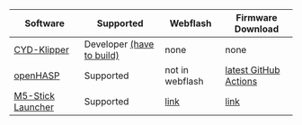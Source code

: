 | Software | Supported  | Webflash        | Firmware Download | 
| ------------- | ------------- | ------------- | ------------- |
| [CYD-Klipper](https://github.com/suchmememanyskill/CYD-Klipper) | Developer [(have to build)](https://github.com/suchmememanyskill/CYD-Klipper/pull/164)  | none | none |
| [openHASP](https://github.com/HASwitchPlate/openHASP/) | Supported | not in webflash | [latest GitHub Actions](https://github.com/HASwitchPlate/openHASP/actions/workflows/build.yaml) |
| [M5-Stick Launcher](https://github.com/bmorcelli/M5Stick-Launcher/) | Supported | [link](https://bmorcelli.github.io/M5Stick-Launcher/) | [link](https://github.com/bmorcelli/M5Stick-Launcher/releases/)

